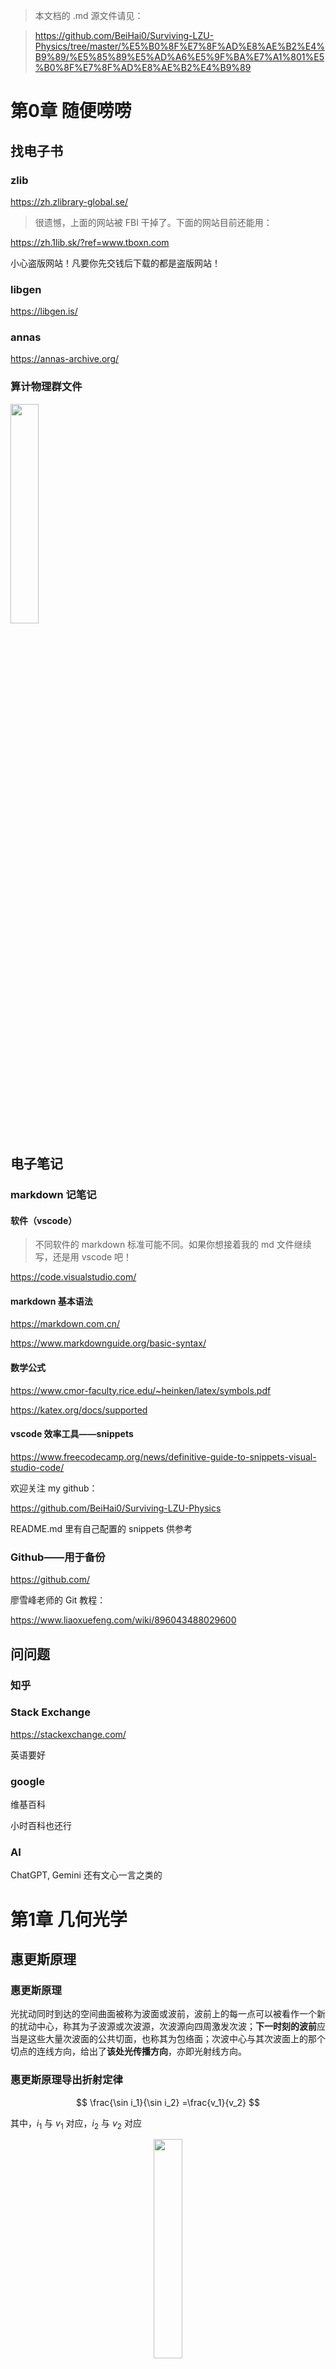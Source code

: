> 本文档的 .md 源文件请见：

>https://github.com/BeiHai0/Surviving-LZU-Physics/tree/master/%E5%B0%8F%E7%8F%AD%E8%AE%B2%E4%B9%89/%E5%85%89%E5%AD%A6%E5%9F%BA%E7%A1%801%E5%B0%8F%E7%8F%AD%E8%AE%B2%E4%B9%89

# 第0章 随便唠唠

## 找电子书

### zlib

https://zh.zlibrary-global.se/

> 很遗憾，上面的网站被 FBI 干掉了。下面的网站目前还能用：

https://zh.1lib.sk/?ref=www.tboxn.com

小心盗版网站！凡要你先交钱后下载的都是盗版网站！

### libgen

https://libgen.is/

### annas

https://annas-archive.org/

### 算计物理群文件

<img src="img/0_1.jpg" width="30%" height="30%">

## 电子笔记

### markdown 记笔记

#### 软件（vscode）

> 不同软件的 markdown 标准可能不同。如果你想接着我的 md 文件继续写，还是用 vscode 吧！

https://code.visualstudio.com/

#### markdown 基本语法

https://markdown.com.cn/

https://www.markdownguide.org/basic-syntax/

#### 数学公式

https://www.cmor-faculty.rice.edu/~heinken/latex/symbols.pdf

https://katex.org/docs/supported

#### vscode 效率工具——snippets

https://www.freecodecamp.org/news/definitive-guide-to-snippets-visual-studio-code/

欢迎关注 my github：

https://github.com/BeiHai0/Surviving-LZU-Physics

README.md 里有自己配置的 snippets 供参考

### Github——用于备份

https://github.com/

廖雪峰老师的 Git 教程：

https://www.liaoxuefeng.com/wiki/896043488029600

## 问问题

### 知乎

### Stack Exchange

https://stackexchange.com/

英语要好

### google

维基百科

小时百科也还行

### AI

ChatGPT, Gemini 还有文心一言之类的

# 第1章 几何光学

## 惠更斯原理

### 惠更斯原理

光扰动同时到达的空间曲面被称为波面或波前，波前上的每一点可以被看作一个新的扰动中心，称其为子波源或次波源，次波源向四周激发次波；**下一时刻的波前**应当是这些大量次波面的公共切面，也称其为包络面；次波中心与其次波面上的那个切点的连线方向，给出了**该处光传播方向**，亦即光射线方向。

### 惠更斯原理导出折射定律

$$
\frac{\sin i_1}{\sin i_2}
=\frac{v_1}{v_2}
$$

其中，$i_1$ 与 $v_1$ 对应，$i_2$ 与 $v_2$ 对应

<div align="center">
<img src="img/1_1.png" style="width: 30%;" />
</div>

## 折射率

### 折射率的定义

介质的折射率，记为 $n$，定义为真空中的光速与光在介质中的传播速度之比，即：

$$
n
\equiv \frac{c}{v}
$$

其中，$v$ 是光在介质中的传播速度

显然，真空的折射率为 $1$；非真空介质的折射率 $n>1$

### 折射率表述的折射定律

$$
n_1\sin i_1
=n_2\sin i_2
$$

其中，$n_1$ 与 $i_1$ 对应，$n_2$ 与 $i_2$ 对应

<div align="center">
<img src="img/1_2.png" style="width: 30%;" />
</div>

## 色散

### 色散的定义

一种介质对不同波长的光具有不同的折射率，这被称作色散。

## 介质中的波长

对于波，其波速 $v$ 时间频率 $f$ 和波长 $\lambda$ 有如下关系：

$$
v
=f\lambda
$$

在真空中：

$$
c
=f_0\lambda_0
$$

其中，$c$ 是真空中的光速，$f_0$ 是真空中的光频，$\lambda_0$ 是真空中的光波长

在介质中：

$$
v
=f\lambda
$$

其中，$v$ 是介质中的光速，$f$ 是介质中的光频，$\lambda$ 是介质中的光波长

两式相除，结合折射率的定义 $n\equiv \frac{c}{v} $ 可得：

$$
n
=\frac{f_0}{f}\cdot\frac{\lambda_0}{\lambda}
$$

特别地，在**线性介质的光场中**，光扰动的**时间频率仅由光源决定**，**与介质无关**，于是 $f_0=f$，这时得到：

$$
n
=\frac{\lambda_0}{\lambda}
$$

而之前提到，所有非真空介质的折射率 $n>1$，则上式说明**在介质中光波长变短了**（相较于真空中的光波长）。

## 光程

### 光程的定义

<img align="right" src="img/1_3.png"/>

光程定义为**光线路径的几何长度与所经过的介质折射率的乘积**

设光沿路径 $l$ 从空间中的 $P$ 点传播到 $Q$ 点，光程，记为 $L_l(PQ)$，定义为：

$$
L_l(PQ)
\equiv \underset{(l)}{\int_{P}^{Q}}n(\vec{r})|\mathrm{d}\vec{r} |
$$

光程的离散化表达式：

$$
L_l(PQ)
\equiv \sum_{i} n_i l_i
$$

其中，$n_i$ 是第 $i $ 小段的折射率，$l_i$ 是第 $i$ 小段的长度

### 光程与相位差

>注意，这里定点振动的相位按照 $\varphi=\omega t+\varphi_0$ 的方式线性增加

设光沿路径 $l$ 从空间中的 $P$ 点传播到 $Q$ 点。考虑路径 $l$ 上的一点 $\vec{r} $，设 $t$ 时刻 $\vec{r} $ 处的波动在 $\mathrm{d}t$ 时间后传播到路径上的 $\vec{r}+\mathrm{d}\vec{r} $ 处。在无穷小传播过程中，光可看作沿直线传播，且这段线元内的介质的折射率是均匀的，即：

$$
\begin{aligned}
|\mathrm{d}\vec{r}|
&=v(\vec{r})\mathrm{d}t \\
&=\frac{c}{n(\vec{r})}\mathrm{d}t \tag{0}
\end{aligned}
$$

其中，$n(\vec{r}) $ 是 $\vec{r} $ 处介质的折射率。（注意，这里 $\mathrm{d}\vec{r} $ 一定是与 $\mathrm{d}t$ 有关的，从表述可以看出，是 $\mathrm{d}t$ 决定了 $\mathrm{d}\vec{r} $ ）

$t$ 时刻 $\vec{r} $ 处扰动的相位记为 $\varphi(\vec{r},t)$；类似地，$t+\mathrm{d}t$ 时刻 $\vec{r}+\mathrm{d}\vec{r} $ 处扰动的相位记为 $\varphi(\vec{r}+\mathrm{d}\vec{r},t+\mathrm{d}t)$

光的传播可以看作定点振动的传播，自然而然地，光的传播必定意味着相位信息的传播。**由于 $t$ 时刻 $\vec{r} $ 处的振动在 $\mathrm{d}t$ 时间后传播到路径上的 $\vec{r}+\mathrm{d}\vec{r} $ 处，于是 $t$ 时刻 $\vec{r} $ 处的相位信息在 $t+\mathrm{d}t$ 时刻传播到了 $\vec{r}+\mathrm{d}\vec{r} $ 处**，于是有：

$$
\varphi(\vec{r},t)
=\varphi(\vec{r}+\mathrm{d}\vec{r},t+\mathrm{d}t) \tag{1}
$$

在 $t\sim t+\mathrm{d}t$ 时间内，$\vec{r} $ 处的相位从 $\varphi(\vec{r},t) $ 线性地增加到 $\varphi(\vec{r},t)+\omega \mathrm{d}t $，即：

$$
\varphi(\vec{r},t+\mathrm{d}t)
=\varphi(\vec{r},t)+\omega\mathrm{d}t \tag{2}
$$ 

联立 $(1)(2) $，消去 $\varphi(\vec{r},t) $ 得：

$$
\varphi(\vec{r}+\mathrm{d}\vec{r},t+\mathrm{d}t)-\varphi(\vec{r},t+\mathrm{d}t)
=-\omega \mathrm{d}t
$$

再用前面推导得到的式子消去 $\mathrm{d}t$ 得：

$$
\varphi(\vec{r}+\mathrm{d}\vec{r},t+\mathrm{d}t)-\varphi(\vec{r},t+\mathrm{d}t)
=-\omega\frac{n(\vec{r})}{c}|\mathrm{d}\vec{r} |
$$

在同一时刻 $t+\mathrm{d}t$，对 $\vec{r} $ 从 $P$ 到 $Q$ 沿路径 $l$ 积分得：

$$
\begin{aligned}
\varphi(\vec{r}_Q,t+\mathrm{d}t)-\varphi(\vec{r}_P,t+\mathrm{d}t)
&=\underset{(l)}{\int_{P}^{Q}} -\omega \frac{n(\vec{r})}{c}|\mathrm{d}\vec{r} | \\
&=\underset{(l)}{\int_{P}^{Q}} -\frac{2\pi }{T} \frac{n(\vec{r})}{c}|\mathrm{d}\vec{r} | \\
&=\underset{(l)}{\int_{P}^{Q}} -\frac{2\pi }{T_0} \frac{n(\vec{r})}{c}|\mathrm{d}\vec{r} | \\
&=-\frac{2\pi }{T_0 c}\underset{(l)}{\int_{P}^{Q}}  n(\vec{r})|\mathrm{d}\vec{r} | \\
&\equiv -\frac{2\pi }{\lambda_0} L_l(PQ)
\end{aligned}
$$

可以看到，同一时刻 $P,Q$ 两点间的相位差与时间无关，所有上式可以简写为：

$$
\varphi(\vec{r}_Q,t)-\varphi(\vec{r}_P,t)
=-\frac{2\pi}{\lambda_0}L_l(PQ)
$$

这就是说，同一时刻空间中同一光线上两点 $P,Q$ 处光振动的相位差由光从 $P$ 出发沿光线 $l$ 到 $Q$ 的光程差决定

### 光程与时差

设某一振动在 $t_P$ 时刻传播到 $P$ 点，在 $t_Q$ 时刻传播到 $Q$ 点，则：

$$
\begin{aligned}
t_{Q}-t_{P}
&=\sum_{i} \frac{l_i}{v_i} \\
&=\sum_{i} n_il_i/c \\
&=\frac{1}{c}\sum_{i} n_i l_i \\
&=\frac{L_l(PQ)}{c}
\end{aligned}
$$

### 反射光束、折射光束的等光程性
                     
反射定律、折射定律给出的反射光束或折射光束的方向，与等光程性的要求一致。人们可以从等光程要求出发，导出反射定律和折射定律。

## 费马原理

### 费马原理的表述

光线/沿/光程为平稳值的路径/传播

光程为平稳值有四种情况：极小值、极大值和常数

<div align="center">
<img src=img/1_4.png />
</div>

在 $P,Q$ 确定的情况下，光程 $L$ 仅由路径 $l$ 这一**函数**决定。 光程 $L$ 是泛函，而**泛函为平稳值要求其变分为**零，于是根据费马原理，光线的真实传播路径应该满足：

$$
\delta L[l]
=0
$$

其中，$\delta $ 是变分算符

### 费马原理与成像

#### 物像等光程性

由物点 $P$ 发出一列球面波（或称之为同心光束），经系统变换为另一列球面波或另一个同心光束，则出射同心光束的中心称为**像点**。

成像过程是一个对同心光束实现共轭变换的过程。

从费马原理出发可以推得：从物点到像点的各光线的光程是彼此相等的。

<div align="center">
<img src=img/1_5.png style="width: 40%;" />
</div>

#### 球面折射傍轴成像公式

$$
L(QOQ')
=ns+n'x
$$

> $h^2\approx 2r\Delta$ 是这么来的：
>
> 考虑三角形 由 $h,r-\Delta,r $ 构成的直角三角形，勾股定理给出：
>
>$$
h^2+(r-\Delta)^2
=r^2
\Longrightarrow
h^2-2r\Delta +\Delta^2
=0
>$$
>
>$\Delta$ 是小量，$\Delta^2$ 是二阶小量，约去二阶小量得：
>
>$$
h^2
\approx 2r\Delta
>$$

<img align="right" src="img/1_6.png" width="40%" height="40%">

$$
\begin{aligned}
L(QMQ')
&=n\sqrt{(s+\varDelta )^2+h^2 }+n'\sqrt{(x-\varDelta)^2+h^2} \\
&=n\sqrt{s^2+h^2+2s\varDelta +\varDelta^2 }+n'\sqrt{x^2+h^2-2x\varDelta +\varDelta^2} \\
&\approx n\sqrt{s^2+h^2+2s\varDelta }+n'\sqrt{x^2+h^2-2x\varDelta } \\
(\mathrm{ps}:h^2\approx2r\Delta )&=n\sqrt{s^2+(2r+2s)\varDelta }+n'\sqrt{x^2+(2r-2x)\varDelta } \\
&=ns\sqrt{1+\frac{(2r+2s)\varDelta}{s^2} }+n'x\sqrt{1+\frac{(2r-2x)\varDelta}{x^2} } \\
&\approx ns\left(1+\frac{(r+s)\varDelta}{s^2}\right)+n'x\left(1+\frac{(r-x)\varDelta}{x^2}\right) \\
&=ns+n'x+\bigg[ \frac{(r+s)}{s}n+\frac{r-x}{x}n' \bigg]\varDelta 
\end{aligned}
$$

光程差：

$$
\begin{aligned}
\Delta L
&\equiv L(QMQ')-L(QOQ') \\
&\approx \bigg[ \frac{(r+s)}{s}n+\frac{r-x}{x}n' \bigg]\varDelta 
\end{aligned}
$$

当 $\varDelta$ 前的系数为零，可近似认为满足物像等光程，此时可近似成像，并且得到球面折射傍轴成像公式：

$$
\frac{(r+s)}{s}n+\frac{r-x}{x}n'
=0
$$

或者改写为：

$$
\frac{n}{s}+\frac{n'}{x}
=\frac{n'-n}{r}
$$

这里，$s$ 是物距，$x$ 是像距，$r$ 是球面半径

若把像距记为 $s'$，则球面折射傍轴成像公式为：

$$
\frac{n}{s}+\frac{n'}{s'}
=\frac{n'-n}{r}
$$

## 光线方程

### 折射率分层均匀的情形

<img align="right" src="img/1_7.png" width="40%" height="40%">

考虑折射率只与 $y$ 有关，而与 $x$ 无关的情况，$n=n(y)$

由折射定律，得：

$$
n_0\sin\theta_0
=n_1\sin\theta_1
=\cdots n\sin\theta
=\cdots
$$

几何关系：

$$
(\mathrm{d}s)^2
=(\mathrm{d}x)^2+(\mathrm{d}y)^2
\Longrightarrow (\frac{\mathrm{d}s}{\mathrm{d}x})^2
=1+(\frac{\mathrm{d}y}{\mathrm{d}x})^2
$$

$$
\frac{\mathrm{d}s}{\mathrm{d}x}
=\frac{1}{\sin\theta}
$$

$$
\left\{
\begin{aligned}
&n_0\sin\theta_0
=n\sin\theta \\
&(\frac{\mathrm{d}s}{\mathrm{d}x})^2
=1+(\frac{\mathrm{d}y}{\mathrm{d}x})^2 \\
&\frac{\mathrm{d}s}{\mathrm{d}x}
=\frac{1}{\sin\theta}
\end{aligned}
\right.
\Longrightarrow
\frac{\mathrm{d}y}{\mathrm{d}x}
=\sqrt{\frac{n^2(y)}{n_0^2\sin^2\theta_0}-1}
$$

# 光在各向同性介质中的传播规律

## 麦克斯韦方程组

### 微分形式

$$
\left\{
\begin{aligned}
&\nabla\cdot\vec{B}
=0 \\
&\nabla\cdot\vec{D}
=\rho \\
&\nabla\times\vec{E}
=-\frac{\partial \vec{B}}{\partial t} \\
&\nabla\times\vec{H}
=\vec{j}+\frac{\partial \vec{D}}{\partial t}
\end{aligned}
\right.
$$

### 积分形式

$$
\left\{
\begin{aligned}
&\oiint\limits_{\partial V} \vec{B}\cdot\mathrm{d}\vec{S}
=0 \\
&\oiint\limits_{\partial V}\vec{D}\cdot\mathrm{d}\vec{S}
=Q \\
&\oint\limits_{\partial S} \vec{E}\cdot\mathrm{d}\vec{l}
=-\iint\limits_{S}\frac{\partial \vec{B}}{\partial t}\cdot\mathrm{d}\vec{S} \\
&\oint\limits_{\partial S} \vec{H}\cdot\mathrm{d}\vec{l}
=I+\oiint\limits_{S} \frac{\partial \vec{D}}{\partial t}\cdot\mathrm{d}\vec{S}
\end{aligned}
\right.
$$

## 光的电磁性质

（1）光扰动是一种电磁扰动。光扰动随时间变化和在空间的分布遵从麦克斯韦方程组：

$$
\left\{
\begin{aligned}
&\nabla\cdot\vec{B}
=0 \\
&\nabla\cdot\vec{D}
=\rho \\
&\nabla\times\vec{E}
=-\frac{\partial \vec{B}}{\partial t} \\
&\nabla\times\vec{H}
=\vec{j}+\frac{\partial \vec{D}}{\partial t}
\end{aligned}
\right.
$$

其中，$\vec{D}\equiv \varepsilon_0\vec{E}+\vec{P},\vec{H}\equiv \frac{\vec{B}}{\mu_0}-\vec{M} $；$\vec{P} $ 是电位移矢量，$\vec{M} $ 是磁化强度，$\rho$ 是自由电荷体密度，$\vec{j} $ 是传导电流

若光在各向同性线性非铁磁介质中传播，则有：

$$
\vec{P}
=\chi_{e}\varepsilon_0 \vec{E}，~~
\vec{M}
=\chi_{\mathrm{M}}\vec{H}
$$

（2）光波是一种电磁波

由矢量分析可得，光在各向同性线性非铁磁介质中传播时，$\vec{E},\vec{H} $ 满足波动方程：

$$
\nabla^2\vec{E}-\varepsilon\mu\frac{\partial^2\vec{E}}{\partial t^2}
=0
$$

$$
\nabla^2\vec{H}-\varepsilon\mu\frac{\partial^2\vec{H}}{\partial t^2}
=0
$$

其中，$\varepsilon$ 是介质的电容率（或介电常数），$\mu$ 是介质的磁导率

从中可知，光在介质中的传播速度 $v$ 为：

$$
v
=\frac{1}{\sqrt{\varepsilon\mu}}
=\frac{1}{\sqrt{\varepsilon_r\varepsilon_0\mu\mu_0}}
$$

其中，$\varepsilon=\varepsilon_r\varepsilon_0,\mu=\mu_r\mu_0$，$\varepsilon_r$ 是相对电容率（或相对介电常数），$\mu_r$ 是相对磁导率。

特别地，在真空中，$\varepsilon_r=1,\mu_r=1$，于是得到真空中的光速 $c$：

$$
c
=\frac{1}{\sqrt{\varepsilon_0\mu_0}}
$$

在后面我们会定义某种介质的折射率 $n$：

$$
n
\equiv \frac{c}{v}
$$

可得：

$$
n
\equiv \frac{c}{v}
=\sqrt{\varepsilon_r\mu_r}
$$

（3）平面电磁波是自由空间电磁波的一基元成分

可以验证，平面电磁波函数：

$$
\vec{E}(\vec{r},t)
=\vec{E}_0\cos(\omega t-\vec{k}\cdot\vec{r}+\varphi_E)
$$

$$
\vec{H}(\vec{r},t)
=\vec{H}_0\cos(\omega t-\vec{k}\cdot\vec{r}+\varphi_H)
$$

满足波动方程。其中，$\vec{k} $ 称为波矢，其方向与波的传播方向一致，也与平面等相面正交，其大小 $k$ 与波长（或称为空间周期）的关系为：

$$
k
=\frac{2\pi}{\lambda}
$$

（4）光是横波

$$
\vec{E}
\perp \vec{k},~~
\vec{H}
\perp \vec{k}
$$

（5）电场与磁场之间具有正交性和同步性

振荡着的电场与磁场，彼此在方向上是时时正交的，$\vec{E},\vec{H},\vec{k} $ 三者方向构成一个右手螺旋，即：

$$
(\vec{E}\times\vec{H})
\parallel \vec{k}
$$

（6）电磁波能流密度——坡印廷矢量

电磁波能流密度矢量：

$$
\vec{S}(\vec{r},t)
=\vec{E}(\vec{r},t)\times\vec{H}(\vec{r},t)
$$

称为坡印廷矢量

### 光强

对于光波，平均能流密度为：

$$
\begin{aligned}
\bar{S}
&=\frac{1}{T}\int_{0}^{T}|\vec{E}\times\vec{H} |\mathrm{d}t \\
&=\frac{1}{2}\sqrt{\frac{\varepsilon_r\varepsilon_0}{\mu_r\mu_0}}E_0^2 
\end{aligned}
$$

在光频段，$\mu_r\approx 1$，于是 $n\equiv \sqrt{\varepsilon_r\mu_r}\approx\sqrt{\varepsilon_r}$，于是：

$$
\begin{aligned}
\bar{S}
&=\frac{1}{2}\sqrt{\frac{\varepsilon_r\varepsilon_0}{\mu_r\mu_0}}E_0^2 \\
&\approx \frac{1}{2}\sqrt{\frac{\varepsilon_0}{\mu_0}}nE_0^2 \\
&\propto nE_0^2
\end{aligned}
$$

光强，记为 $I$，定义为：

$$
I
\equiv nE_0^2
$$

可见，光强度量的是平均电磁能流密度，但和平均电磁能流密度差一个系数。

#### 定态波场

（1）空间各点的扰动是同频率的振动

（2）波场中各点扰动的振幅不随时间变化

#### 定态光波的标量表示

$\vec{E} $ 在直角坐标系下的三个分量遵从同一形式的波动方程，这就允许我们用标量 $U$ 来代表 $E_x,E_y,E_z$ 中的任意一个量，它们都遵从如下的波动方程：

$$
\nabla^2U-\frac{1}{v^2}\frac{\partial^2 U}{\partial t^2}
=0
$$

$U$ 可以理解为 $E_x,E_y,E_z$ 中的任意一个

对于某一确定场点 $\vec{r} $ 上的定态光扰动 $E_i(\vec{r},t),(i=x,y,z)$ ，其是关于时间的周期函数，在满足狄利克雷条件的情况下，此光扰动可以展开为余弦傅里叶级数，于是我们可以选取余弦函数作为定态光波的基元，定态光波可由无数不同频率的余弦波线性组合而成。这种选定的基元成分的一般形式为：

$$
U(P,t)
=A(P)\cos(\omega t+\varphi(P))
$$

其中，$A(P) $ 是振幅，$\varphi(P) $ 是初相位

### 波函数的复数表示

简谐波函数的实数形式：

$$
U(P,t)
=A(P)\cos(\omega t+\varphi(P))
$$

其中，$\varphi(P) $ 是场点 $P$ 处光扰动的初相位

复数形式：

$$
\tilde{U}(P,t)
=A(P)e^{-\mathrm{i}(\omega t+\varphi(P))}
$$

由欧拉公式 $e^{\mathrm{i}\theta}=\cos\theta+\mathrm{i}\sin\theta $，可得二者的关系为：

$$
\Re\{\tilde{U}(P,t) \}
=U(P,t)
$$

其中，$\Re\{\cdot \}$ 表示“取实部”操作

>比如：
>
>$$
\Re\{1+2\mathrm{i} \}
=1
>$$

#### 平面简谐波

$$
U(\vec{r},t)
=A\cos\left(\omega t-\vec{k}\cdot \vec{r} +\varphi_0\right)
$$

其中，$A $ 是平面波的振幅；$\vec{r} $ 是坐标原点指向场点的位矢；$\vec{k} $ 是平面波的波矢，其方向与平面波的传播方向同向平行，大小为 $k=\frac{2\pi}{\lambda} $；$\varphi_0 $ 是坐标原点的初相位，也就是坐标原点在 $t=0$ 时刻的相位；

$$
\tilde{U}(\vec{r},t)
=Ae^{\mathrm{i}(\vec{k}\cdot\vec{r}-\omega t-\varphi_0)}
$$

#### 发散球面简谐波

$$
U(\vec{r},t)
=\frac{a_1}{r}\cos(\omega t-kr+\varphi_0)
$$

其中，$r$ 是点源到场点 $\vec{r} $ 的距离；$\varphi_0 $ 是点源的初相位

$$
\tilde{U}(\vec{r},t)
=\frac{a_1}{r}e^{\mathrm{i}(kr-\omega t-\varphi_0)}
$$

#### 柱面简谐波

$$
U(r,t)
=\frac{b_1}{\sqrt{r}}\cos(\omega t-kr+\varphi_0)
$$

$$
\tilde{U}(r,t)
=\frac{b_1}{\sqrt{r}}e^{\mathrm{i}(kr-\omega t-\varphi_0)}
$$

### 复振幅

设 $U(P,t)=A(P)\cos(\omega t+\varphi(P)) $，其中，$\varphi(P) $ 是 $P$ 点的初相位，则 $P$ 点的复振幅，记为 $\tilde{U}(P) $，定义为：

$$
\tilde{U}(P)
\equiv A(P)e^{-\mathrm{i}\varphi(P)}
$$

复振幅与时间无关，其关注的是光扰动在空间中的分布规律。

#### 平面简谐波复振幅

$$
U(\vec{r},t)
=A\cos(\omega t-\vec{k}\cdot \vec{r} +\varphi_0)
$$

$$
\varphi(\vec{r})
=-\vec{k}\cdot\vec{r}+\varphi_0
$$

$$
\begin{aligned}
\tilde{U}(\vec{r})
&\equiv A(\vec{r})e^{-\mathrm{i}\varphi(\vec{r})} \\
&=A e^{-\mathrm{i}(-\vec{k}\cdot\vec{r}+\varphi_0)} \\
&=Ae^{\mathrm{i}(\vec{k}\cdot\vec{r}-\varphi_0)}
\end{aligned}
$$

#### 球面发散简谐波复振幅

$$
U(\vec{r},t)
=\frac{a_1}{r}\cos(\omega t-kr+\varphi_0)
$$

$$
\varphi(\vec{r})
=-kr+\varphi_0
$$

$$
\begin{aligned}
\tilde{U}(\vec{r})
&\equiv A(\vec{r})e^{-\mathrm{i}\varphi(\vec{r})} \\
&=\frac{a_1}{r}e^{-\mathrm{i}(-kr+\varphi_0)} \\
&=\frac{a_1}{r}e^{\mathrm{i}(kr-\varphi_0)}
\end{aligned}
$$

#### 柱面简谐波复振幅

$$
U(r,t)
=\frac{b_1}{\sqrt{r}}\cos(\omega t-kr+\varphi_0)
$$

$$
\varphi(\vec{r})
=-kr+\varphi_0
$$

$$
\begin{aligned}
\tilde{U}(\vec{r})
&\equiv A(\vec{r}) e^{-\mathrm{i}\varphi(\vec{r})} \\
&=\frac{b_1}{\sqrt{r}}e^{-\mathrm{i}(-kr+\varphi_0)} \\
&=\frac{b_1}{\sqrt{r}}e^{\mathrm{i}(kr-\varphi_0)}
\end{aligned}
$$

### 波前函数

观察平面上某点的复振幅称为波前函数。

一般用 $z=\mathrm{const}$ 来表示这个观察平面。由于 $z$ 坐标是个常数，于是波前函数只是观察平面上的两个直角坐标分量 $x,y$ 的函数，用 $\tilde{U}(x,y) $ 来表示（波前函数）。

### 球面波向平面波的转化

#### 傍轴条件（振幅条件）—— $z^2\gg \rho^2 $

源面 $x_0-y_0$ 平面上有一点源 $(x_0, y_0)$ 发射球面波，场面 $x-y$ 平面距源面的距离为 $z$，则场面上 $(x,y)$ 场点的波前函数精确表达是：

$$
\begin{aligned}
\tilde{U}(x,y)
&\equiv \frac{a_1}{r}e^{\mathrm{i}(kr-\varphi_0)} \\
&=\frac{a_1}{\sqrt{(x-x_0)^2+(y-y_0)^2+z^2}}e^{\mathrm{i}(k\sqrt{(x-x_0)^2+(y-y_0)^2+z^2}-\varphi_0)}
\end{aligned}
$$

傍轴条件下，波前函数的近似表达是：

$$
\begin{aligned}
\tilde{U}(x,y)
&\approx \frac{a_1}{z}e^{\mathrm{i}(kz+k\frac{(x-x_0)^2+(y-y_0)^2}{2z}-\varphi_0)} \\
&=\frac{a_1}{z}e^{\mathrm{i}kz}\cdot e^{\mathrm{i}k\frac{(x-x_0)^2+(y-y_0)^2}{2z}}\cdot e^{-\mathrm{i}\varphi_0}
\end{aligned}
$$

#### 远场条件（相位条件）—— $z\lambda\gg \rho^2 $

> 做题的话，远场条件可认为是 $z\lambda\approx 50\rho^2 $

源面 $x_0-y_0$ 平面上有一点源 $(x_0, y_0)$ 发射球面波，场面 $x-y$ 平面距源面的距离为 $z$，则场面上 $(x,y)$ 场点的波前函数精确表达是：

$$
\begin{aligned}
\tilde{U}(x,y)
&\equiv \frac{a_1}{r}e^{\mathrm{i}(kr-\varphi_0)} \\
&=\frac{a_1}{\sqrt{(x-x_0)^2+(y-y_0)^2+z^2}}e^{\mathrm{i}(k\sqrt{(x-x_0)^2+(y-y_0)^2+z^2}-\varphi_0)}
\end{aligned}
$$

仅远场条件下，波前函数的近似表达是：

$$
\begin{aligned}
\tilde{U}(x,y)
\approx \frac{a_1}{z+\frac{x^2+y^2}{2z}}e^{\mathrm{i}kz}\cdot e^{-\mathrm{i}\varphi_0}
\end{aligned}
$$

对于光波，远场条件更加苛刻。若满足了远场条件，则傍轴条件也必定满足。

于是对于光波，波前函数可进一步近似为：

$$
\tilde{U}(x,y)
\approx \frac{a_1}{z}e^{\mathrm{i}kz}\cdot e^{-\mathrm{i}\varphi_0}
$$

由此可见，对于光波，在远场条件下，球面波可近似为平面波。

### 波叠加原理

在通常介质与通常光强条件下，波叠加原理成立，即总扰动等于各分扰动的叠加。

### 波叠加的两种情况

在波叠加原理成立的情况下，考察交叠区中的光强分布，存在两种情况：

#### 非相干叠加

在观测时间中，总光强是各分光强的直接相加：

$$
I(P)
=I_1(P)+I_2(P)
$$

#### 相干叠加

在观测时间中，总光强**不等于**各分光强的直接相加：

$$
I(P)
=I_1(P)+I_2(P)+\Delta I(P)
$$

### 光波叠加的相干条件

（1）光振动方向一致或有方向一致的平行振动分量。

（2）两列波的频率相同。

**证明**：

设交叠区中场点 $P$ 处的两个扰动的实值表示分别为：

$$
U_1(P,t)
=A_1\cos(\omega_1 t+\varphi_1(P))
$$

$$
U_2(P,t)
=A_2\cos(\omega_2 t+\varphi_1(P))
$$

总扰动 $U(P,t)$ 遵从波叠加原理：

$$
U(P,t)
=U_1(P,t)+U_2(P,t)
$$

在光的矢量理论中，光强正比于平均电磁能流密度。这里我们讨论的是光的标量理论，用标量 $U$ 代表电场 $\vec{E} $ 在直角坐标系下的任一分量。

类比矢量理论，可定义标量理论中的“光强” ：

$$
I(P)
\equiv \braket{U^2(P,t)}
\equiv \frac{1}{T} \int_{0}^{T} U^2(P,t)\mathrm{d}t
$$

其中，$T$ 是观察时间，$\braket{\cdot} $ 表示对尖括号内的物理量取观察时间的平均值。

基于此，总扰动的“光强”为：

$$
\begin{aligned}
I(P)
&\equiv \braket{U^2(P,t)} \\
&=\bigg\langle \bigg( U_1(P,t)+U_2(P,t) \bigg)^2\bigg\rangle \\
&=\braket{U_1^2(P,t)+U_2^2(P,t)+2U_1(P,t)U_2(P,t)} \\
&=\braket{U_1^2(P)}+\braket{U_2^2(P,t)}+2\braket{U_1(P,t)U_2(P,t)} \\
&=I_1(P)+I_2(P)+2\braket{U_1(P,t)U_2(P,t)} \\
\end{aligned}
$$

观察交叉项：

$$
\begin{aligned}
\Delta I(P)
&\equiv 2\braket{U_1(P,t)U_2(P,t)} \\
&=2\braket{A_1A_2\cos(\omega_1 t+\varphi_1)\cos(\omega_2 t+\varphi_2)} \\
&=A_1A_2\braket{\cos[(\omega_1+\omega_2)t+\varphi_1+\varphi_2]}+A_1A_2\braket{\cos[(\omega_1-\omega_2)t+(\varphi_1-\varphi_2)]}
\end{aligned}
$$

注意到，光的频率很大，时间周期很短，因此在相对很长的观察时间 $T$ 内，有：

$$
\braket{\cos[(\omega_1+\omega_2)t+\varphi_1+\varphi_2]}
\approx 0
$$

于是进一步有：

$$
\begin{aligned}
\Delta I(P)
&=A_1A_2\braket{\cos[(\omega_1+\omega_2)t+\varphi_1+\varphi_2]}+A_1A_2\braket{\cos[(\omega_1-\omega_2)t+(\varphi_1-\varphi_2)]} \\
&\approx A_1A_2\braket{\cos[(\omega_1-\omega_2)t+(\varphi_1-\varphi_2)]}
\end{aligned}
$$

当 $\omega_1\ne \omega_2$，且 $\omega_1$ 和 $\omega_2$ 相差不太小时，同样有：

$$
\braket{\cos[(\omega_1-\omega_2)t+(\varphi_1-\varphi_2)]}
\approx 0
$$

此时，

$$
\Delta I(P)
\approx 0
$$

也就是说，当 $\omega_1\ne \omega_2$，且 $\omega_1$ 和 $\omega_2$ 相差不太小时， 交叉项为零，不发生干涉。

当 $\omega_1=\omega_2$ 时，

$$
\begin{aligned}
\Delta I(P)
&\approx A_1A_2\braket{\cos[(\omega_1-\omega_2)t+(\varphi_1-\varphi_2)]} \\
&\ne 0,~~(\mathrm{ps}:\varphi_1-\varphi_2~的值合适的情况下)
\end{aligned}
$$

此时，干涉项不为零。也就是说，当满足同频条件 $\omega_1=\omega_2$ 时，才能发生干涉。

（3）场点有稳定的相位差。

#### 双光束干涉强度公式

注意到：

$$
\begin{aligned}
I_1(P)
&\equiv \braket{U_1(P,t)} \\
&\approx \frac{1}{2}A_1^2
\end{aligned}
$$

$$
I_2(P)
\approx \frac{1}{2}A_2^2
$$

上面推导给出，当 $\omega_1=\omega_2$ 时，有：

$$
\begin{aligned}
\Delta I(P)
&\approx A_1A_2\braket{\cos[(\omega_1-\omega_2)t+(\varphi_1-\varphi_2)]} \\
&=A_1A_2\braket{\cos(\varphi_1-\varphi_2)} \\
&=A_1A_2\cos(\varphi_1-\varphi_2)
\end{aligned}
$$

令：

$$
\delta(P)
=\varphi_1-\varphi_2
$$

则得到双光束干涉强度公式：

$$
\begin{aligned}
I(P)
&=I_1+I_2+A_1A_2\cos\delta(P) \\
&=I_1+I_2+ 2\sqrt{I_1I_2}\cos\delta(P)
\end{aligned}
$$

或者：

$$
I(P)
=\frac{1}{2}A_1^2+\frac{1}{2}A_2^2+\sqrt{A_1A_2}\cos\delta(P)
$$

由于上式中很多 $\frac{1}{2} $，不好看，而光强又只是一“相对度量手段”，不妨将光强写为：

$$
I(P)
=A_1^2+A_2^2+2A_1A_2\cos\delta(P)
$$

再注意到复振幅：

$$
\tilde{U}_1(P)
=A_1e^{-\mathrm{i}\varphi_1(P)}
$$

$$
\tilde{U}_2(P)
=A_2e^{-\mathrm{i}\varphi_2(P)}
$$

注意到：

$$
\begin{aligned}
[\tilde{U}_1(P)+\tilde{U}_2(P)][\tilde{U}_1(P)+\tilde{U}_2(P)]^*
&=[A_1e^{-\mathrm{i}\varphi_1(P)}+A_2e^{-\mathrm{i}\varphi_2(P)}][A_1e^{\mathrm{i}\varphi_1(P)}+A_2e^{\mathrm{i}\varphi_2(P)}] \\
&=A_1^2+A_2^2+A_1A_2e^{\mathrm{i}(\varphi_2(P)-\varphi_1(P))}+A_1A_2e^{\mathrm{i}(\varphi_1(P)-\varphi_2(P))} \\
&=A_1^2+A_2^2+A_1A_2\cos\bigg[ \varphi_2(P)-\varphi_1(P) \bigg]+\mathrm{i}\sin\bigg[ \varphi_2(P)-\varphi_1(P) \bigg] +A_1A_2\cos\bigg[ \varphi_1(P)-\varphi_2(P) \bigg]+\mathrm{i}\sin\bigg[ \varphi_1(P)-\varphi_2(P) \bigg] \\
&=A_1^2+A_2^2+2A_1A_2\cos\delta(P)
\end{aligned}
$$

#### 干涉场的衬比度

$$
\gamma
\equiv \frac{I_{\max}-I_{\min}}{I_{\max}+I_{\min}}
$$

$$
0
\leqslant \gamma
\leqslant 1
$$

衬比度越大，干涉条纹清晰度越好。

当衬比度 $\gamma=0$ ，即 $I_{\max}=I_{\min}$，此时干涉场中光强处处相等，不出现干涉条纹。

对于双光束干涉，

$$
I
=I_1+I_2+2\sqrt{I_1I_2}\cos\delta(P)
$$

得到：

$$
I_{\max}
=I_1+I_2+2\sqrt{I_1I_2}
$$

$$
I_{\min}
=I_1+I_2-2\sqrt{I_1I_2}
$$

于是：

$$
\begin{aligned}
\gamma
&\equiv \frac{I_{\max}-I_{\min}}{I_{\max}+I_{\min}} \\
&=\frac{4\sqrt{I_1I_2}}{2(I_1+I_2)} \\
&=\frac{2\sqrt{I_1I_2}}{I_1+I_2}
\end{aligned}
$$

考虑到 $I_1/I_2 =(A_1/A_2)^2$

于是双光束干涉的衬比度也可以用振幅比表达：

$$
\gamma
=\frac{2\frac{A_1}{A_2}}{1+(\frac{A_1}{A_2})^2}
$$

#### 利用衬比度表达双光束干涉强度公式

$$
\begin{aligned}
I
&=I_1+I_2+2\sqrt{I_1I_2}\cos\delta(P) \\
&=(I_1+I_2)(1+\frac{2\sqrt{I_1I_2}}{I_1+I_2}\cos\delta(P)) \\
&=(I_1+I_2)(1+\gamma\cos\delta(P)) \\
&=I_0(1+\gamma\cos\delta(P)),~~I_0=I_1+I_2
\end{aligned}
$$

#### 两束自然光交叠场中衬比度 $\gamma$ 与光束夹角 $\alpha$ 的关系

$$
\gamma
=\frac{1}{2}(1+\cos\alpha)
$$

#### 相干叠加的五个条件

（1）光振动方向一致或有方向一致的平行振动分量。

（2）两列波的频率相同。

（3）场点有稳定的相位差。

（4）参与相干叠加的两束光的振幅尽可能接近。

（5）参与相干叠加的两束光的传播方向的夹角不要太大。

#### 双光束干涉强度公式汇总

$$
\boxed{
I(P)
=I_1+I_2+2\sqrt{I_1I_2}\cos\delta(P)
}
$$

$$
\boxed{
I(P)
=A_1^2+A_2^2+2A_1A_2\cos\delta(P)
}
$$

$$
\boxed{
I(P)
=(\tilde{U}_1+\tilde{U}_2)(\tilde{U}_1+\tilde{U}_2)^*
}
$$

$$
\boxed{
I(P)
=I_0(1+\gamma\cos\delta(P))
},~~I_0=I_1+I_2
$$

# 光的干涉

### 杨氏双孔干涉

#### 杨氏双孔干涉强度分布公式

$$
I(x,y)
=I_0\left[1+\cos \left(k\frac{d}{D}x\right)\right]
$$

其中，$k$ 是波矢大小，$d$ 是双孔间距，$D$ 是双孔到屏幕的距离

#### 杨氏双孔干涉干涉条纹间距公式

$$
\Delta x
=\frac{\lambda D}{d}
$$

其中，$\Delta x $ 是条纹间距，$\lambda $ 是光波长，$D$ 是双孔到接收屏距离，$d$ 是双孔间距

#### 杨氏双孔干涉点源位移导致条纹移动

$$
\delta x
=\frac{D}{R}x_0
$$

其中，$\delta x$ 是零级条纹的位移，$D$ 是双孔到接收面的距离，$R$ 是源面到双孔的距离，$x_0$ 是点源相对中心轴的位移

#### 两个分离点源照明时的部分相干场

$$
I(x,y)
=2I_0[1+\cos\frac{\varphi_0}{2}\cdot \cos(2\pi fx+\frac{\varphi_0}{2})]
$$

$$
\varphi_0
=2\pi f_0 x_0,~~f_0=\frac{d}{R\lambda}
$$

衬比度：

$$
\gamma
=|\cos\frac{\varphi_0}{2} |,~~\varphi_0=2\pi f_0x_0
$$

#### 线光源照明时的部分相干场

$$
I(x,y)
=I_0\bigg( 1+\frac{\sin\pi f_0 b}{\pi f_0 b}\cdot\cos (2\pi fx) \bigg) 
$$

衬比度：

$$
\gamma
=\bigg|\frac{\sin \pi f_0 b}{\pi f_0 b} \bigg|,~~f_0=\frac{d}{R\lambda }
$$

其中，$b$ 是线光源的宽度，$R $ 是源面到双孔的距离，$d $ 是双孔间距，$\lambda $ 是单色线光源的波长。

注意，接收屏上各场点处的衬比度都相等。

整套干涉条纹的衬比度由实验装置的参数决定，具体来说，$\gamma$ 由双孔间距 $d $，源面到双孔的距离 $R $，线光源的宽度 $b $，单色线光源的波长 $\lambda $ 决定。

衬比度 $\gamma$ 与双孔到接收屏的距离无关。

#### 光源极限宽度或双孔极限间隔

**光源极限宽度**，记为 $b_0$，定义为使得衬比度 $\gamma$ 第一次降为 $0 $ 时 $b$ 的取值。

注意到，杨氏双孔模型中，若采用线光源照明，有：

$$
\begin{aligned}
\gamma
&=\bigg|\frac{\sin \pi f_0 b}{\pi f_0 b} \bigg|,~~f_0=\frac{d}{R\lambda } \\
&=\bigg|\frac{\sin (\frac{\pi}{R\lambda} \cdot bd) }{\frac{\pi}{R\lambda}\cdot bd} \bigg|
\end{aligned}
$$

让线光源宽度 $b$ 改变，而保持其他量不变，则由光源极限宽度的定义，有：

$$
\frac{\pi}{R\lambda} \cdot b_0 d
=\pi
\Longrightarrow
b_0
=\frac{R\lambda}{d}
$$

$$
\boxed{
b_0
=\frac{R\lambda}{d}
}
$$

若线光源的宽度大于光源极限宽度 $b_0 $，则认为接收屏上的干涉条纹的衬比度为零。

**双孔极限间隔**，记为 $d_0$，定义为使得衬比度 $\gamma$ 第一次降为 $0 $ 时 $d$ 的取值。

让双孔间隔 $d$ 改变，而保持其他量不变，则由双孔极限间隔的定义，有：

$$
\frac{\pi}{R\lambda} \cdot bd_0
=\pi
\Longrightarrow
d_0
=\frac{R\lambda}{b}
$$

$$
\boxed{
d_0
=\frac{R\lambda}{b}
}
$$

若双孔的间隔 $d $ 大于双孔极限间隔 $d_0 $，则认为接收屏上的干涉条纹的衬比度为零。

#### 三种光源的光源极限宽度

$$
b_0
=K\frac{R\lambda}{d}
$$

线光源，$K=1.0$

环状光源，$K=0.78$

圆盘光源，$K=1.2$

任何形状的面光源均可被压缩为沿 $x $ 轴的一个等效线光源。相应地，等效线光源有一个非均匀的亮度分布 $B(x_0)$

### 光场的空间相干性

光场的空间相干性是指，在非相干扩展光源照明空间中，横向两点光扰动之间一般是部分相干的，或者说，这两个光扰动相位随机量之间是部分相关的，部分相干程度由观测平面上干涉场的衬比度 $\gamma $ 来反映。

#### 空间相干性反比公式——相干孔径角和相干面积

上面给出了当光源宽度 $b $ 给定时，双孔的极限间隔：

$$
d_0
=\frac{R\lambda}{b}
$$

其中，$R$ 是源面到双孔面的间距，$\lambda$ 是光波长

上式可改写为：

$$
b\cdot\frac{d_0}{R}
=\lambda
$$

注意到，当 $R\gg d_0$ 时，有：

$$
\frac{d_0}{R}
\approx \Delta \theta_0
$$

其中，$\Delta \theta_0$ 是双孔间隔等于双孔极限间隔 $d_0 $ 时双孔对**线光源**中心张开的孔径角，称为**相干孔径角**，于是进一步有：

$$
b\cdot\Delta \theta_0
\approx \lambda
$$

上式就是**空间相干性反比公式**。

若双孔对线光源中心所张开的孔径角 $\Delta \theta$ 大于相干孔径角 $\Delta \theta_0 $，则认为接收屏上干涉条纹的衬比度为零。

$\Delta \theta_0 $ 的物理意义是，若两点源 $S_1,S_2$ 对线光源中心的实际张角 $\Delta\theta\approx \Delta\theta_0$，则这两个点源几乎非相干；若 $\Delta\theta<\Delta\theta_0$，则 $\gamma>0$，两点源部分相干；比值 $\Delta\theta/\Delta\theta_0$ 越小，两点源的相干程度越高。

前面给出了杨氏双孔干涉在线光源照明时的衬比度公式：

$$
\gamma
=\bigg|\frac{\sin (\frac{\pi}{R\lambda} \cdot bd) }{\frac{\pi}{R\lambda}\cdot bd} \bigg|
$$

也给出了空间相干性反比公式：

$$
b\cdot\Delta\theta_0
\approx \lambda
\Longrightarrow \frac{b}{\lambda} \approx \frac{1}{\Delta\theta_0}
$$

而双孔对线光源中心的实际张角 $\Delta \theta $ 可近似为：

$$
\Delta \theta
\approx \frac{d}{R}
$$

于是杨氏双孔干涉在线光源照明时的衬比度可改写为关于 $\Delta \theta/\Delta\theta_0$ 的函数：

$$
\gamma(\frac{\Delta\theta}{\Delta \theta_0})
=\bigg|\frac{\sin \pi \frac{\Delta \theta}{\Delta \theta_0}}{\pi \frac{\Delta \theta}{\Delta \theta_0}} \bigg|
$$

---

若面光源在相互垂直的两个方向上均有宽度 $b$，则空间相干范围应该是一个由 $\Delta\theta_0$ 旋转而成的立体角 $\Delta \Omega_0$，与光源距离 $R$ 处的相应面积 $\Delta S_0$ 称为相干面积。在相干面积之内的两个点源之间是部分相干的。

在球面上 $\theta\sim \theta+\mathrm{d}\theta,\varphi\sim \varphi+\mathrm{d}\varphi$ 范围内的立体角微元为

$$
\mathrm{d}\Omega 
=\frac{R\mathrm{d}\theta\cdot R\sin\theta\mathrm{d}\varphi}{R^2}
=\sin\theta\mathrm{d}\theta\mathrm{d}\varphi
$$

建立球坐标，使得 $z$ 轴穿过相干面积的中心，积分得：

$$
\begin{aligned}
\Delta \Omega_0
&=\int_{\varphi=0}^{\varphi=2\pi}\int_{\theta=0}^{\theta=\Delta\theta_0/2}\sin\theta\mathrm{d}\theta\mathrm{d}\varphi \\
&=2\pi (1-\cos\frac{\Delta\theta_0}{2}) \\
&=4\pi \sin^2\frac{\Delta\theta_0}{4} \\
&\approx 4\pi (\frac{\Delta\theta_0}{4})^2 \\
&=\frac{\pi}{4} (\Delta\theta_0)^2
\end{aligned}
$$

于是相干面积为：

$$
\begin{aligned}
\Delta S_0
&\approx R^2\Delta\Omega_0 \\
&\approx \frac{\pi}{4}(R\Delta \theta_0)^2
\end{aligned}
$$

利用空间相干性反比公式 $b\cdot \Delta\theta_0\approx \lambda $ 以及极限间隔 $d_0=\frac{R\lambda}{b}$ 得到：

$$
\begin{aligned}
\Delta S_0
&\approx \frac{\pi}{4}(R\Delta \theta_0)^2\\
&\approx \frac{\pi}{4}(\frac{R\lambda}{b})^2 \\
&\approx \frac{\pi}{4}d_0^2
\end{aligned}
$$

其中，$d_0$ 是光源宽度 $b$ 对应的 $S_1,S_2$ 极限间隔。

## 光场的时间相干性

### 非单色性对干涉衬比度的影响

### 光谱双线结构导致衬比度周期性变化

$$
\gamma
=\bigg|\cos\left(\frac{\Delta k}{2}\cdot\Delta L\right) \bigg|
$$

干涉场中衬比度随光程差作周期性变化，半周期为：

$$
\Delta L_0
=\frac{\pi}{\Delta k}
\approx \frac{\bar{\lambda}^2}{2\Delta \lambda}
$$

### 准单色线宽导致衬比度$\gamma(\Delta L) $ 下降

采用方垒形谱函数，可以得到：

$$
\gamma(\Delta L)
=\bigg|\frac{\sin (\frac{\Delta k}{2}\Delta L)}{\frac{\Delta k}{2}\Delta L} \bigg| 
$$

#### 最大光程差 $\Delta L_M $

最大光程差，记为 $\Delta L_M$，定义为使得 $\gamma $ 第一次等于 $0$ 的光程差 $\Delta L$ 的取值

$$
\frac{\Delta k}{2}\Delta L_M
=\pi
\Longrightarrow
L_M
=\frac{2\pi}{\Delta k}
$$

借助公式 $\frac{\Delta \lambda}{\lambda}\approx \frac{\Delta k}{k} $，也可将上式写为：

$$
\Delta L_M
=\frac{\lambda^2}{\Delta \lambda}
$$

上面两式可写成反比形式：

$$
\Delta L_M\cdot\Delta k
=2\pi,~~
\Delta L_M\cdot\frac{\Delta \lambda}{\lambda}
=\lambda
$$

利用最大光程差 $\Delta L_M$，可将衬比度函数改写为：

$$
\gamma(\Delta L)
=\bigg|\frac{\sin(\pi\frac{\Delta L}{\Delta L_M})}{\pi \frac{\Delta L}{\Delta L_M}} \bigg| 
$$

#### 时间相干性的突出表现——长程差干涉

可以证明，由谱线宽度 $\Delta \lambda$ 决定的最大光程差 $\Delta L_M$ 与由波列长度 $L_0$ 决定的最大光程差 $\Delta L_M'$ 是一致的。

#### 时间相干性反比公式

$$
L_0\cdot\frac{\Delta \lambda}{\lambda}
\approx \lambda
$$

利用 $\Delta \nu/\nu\approx \Delta \lambda/\lambda $，可将上式改写为：

$$
\tau_0\cdot\Delta \nu
\approx 1
$$

其中，$\tau_0$ 是相干时间。

## 两种典型薄膜干涉

### 等倾干涉

**膜层厚度均匀**、点光源照明条件下**无穷远处的干涉场**（借助透镜来实现）

#### 表观光程差公式

$$
\Delta L_0(P)
=2nh\cos i
$$

其中，$n$ 是薄膜折射率，$h$ 是薄膜厚度，$i$ 是入射角

表观光程差唯一地确定于倾角 $i$，于是等倾角的场点轨迹就是条纹形状。等倾干涉的干涉条纹是一系列**圆环**。

#### 等倾干涉条纹的性质

（1）扩展光源有利于观察等倾干涉条纹

（2）等倾干涉条纹为一系列圆环

（3）中心处的级次最高（中心，$i=0$，表观光程差最大，级次最高），外围的级次逐渐降低。

（4）中心条纹稀疏，外围条纹密集

（5）膜厚度改变半个波长时，从中心冒出或缩进一个条纹。

考虑中心条纹，$i=0,\cos i=1$，假设原来薄膜厚度为 $h$ 时中心处是亮条纹/暗条纹，有：

$$
\begin{aligned}
\frac{2\pi}{\lambda_0}\cdot 2nh
=\Delta \varphi_0
\end{aligned}
$$

当薄膜厚度从 $h$ 增加到 $h+\Delta h$ 时（$\Delta h>0$）恰好冒出一个亮条纹/暗条纹，有：

$$
\frac{2\pi }{\lambda_0}\cdot 2n(h+\Delta h)
=\Delta\varphi_0+2\pi
$$

作差得：

$$
\frac{2\pi}{\lambda_0}\cdot 2n\Delta h
=2\pi
$$

得到：

$$
\Delta h
=\frac{\lambda_0}{2n}
=\frac{\lambda}{2}
$$

其中，$\lambda$ 是介质中的波长

根据冒出的条纹数，可以测定长度的微小变化。

> 一般地，设膜厚度改变 $\Delta x$ 的过程中冒出或缩进了 $N $ 个条纹，则有：
>
>$$
\Delta x
=N\frac{\lambda}{2}
>$$

### 等厚干涉

定域在薄膜表面上的干涉条纹

厚度相同的地方，是同一级亮条纹，故称等厚干涉。

# 光的衍射

#### 衍射现象

波在传播传播过程中遇到障碍物，能够绕过障碍物的边缘前进。这种偏离直线传播的现象成文衍射现象。

波长越大，障碍物越小，衍射越明显。

#### 惠更斯-菲涅耳原理

波前上的每个面元可以看为次波源，它们向四周发射次波；波场中任一场点的扰动，是所有次波源所贡献的次级扰动的**相干叠加**。

设波前 $\Sigma $ 上任一面元 $\mathrm{d}S $ 对场点 $P $ 贡献的刺激扰动复振幅为 $\mathrm{d}\tilde{U}(P) $，则按惠更斯-菲涅耳原理，总扰动 $\tilde{U}(P) $ 应表达为：

$$
\tilde{U}(P)
=\oiint\limits_{(\Sigma)}\mathrm{d}\tilde{U}(P)
$$

<img align="center" src="img/4_1.png" width="40%" height="40%">

#### 菲涅耳衍射积分式

<img align="right" src="img/4_2.png" width="40%" height="40%">

决定 $\mathrm{d}\tilde{U}(P) $ 的因素：

$$
\begin{aligned}
\mathrm{d}\tilde{U}(P)
&\propto \mathrm{d}S ~~波前上作为次波源的微分面元\\
&\propto \tilde{U}_0(Q) ~~次波源自身的复振幅\\
&\propto \frac{1}{r}e^{\mathrm{i}kr} ~~次波源发射球面波到达场点\\
&\propto f(\theta_0,\theta) ~~倾斜因子用以表明次波面源的发射并非各向同性
\end{aligned}
$$

综合以上因素，$\displaystyle{\tilde{U}(P)=\oiint\limits_{(\Sigma)}\mathrm{d}\tilde{U}(P) }$ 可以进一步表达为：

$$
\boxed{
\tilde{U}(P)
=K\oiint\limits_{(\Sigma)}f(\theta_0,\theta)\tilde{U}_0(Q)\frac{e^{\mathrm{i}kr}}{r}\mathrm{d}S
}
$$

其中，$Q $ 是次波源，$\mathrm{d}S $ 是波前 $\Sigma $ 上 $Q $ 点处的一个小面元，$\tilde{U}_0(Q) $ 是 $Q $ 点复振幅，$r $ 是次波源 $Q $ 到场点 $P $ 的距离，$f(\theta_0,\theta) $ 是倾斜因子。

#### 基尔霍夫衍射积分式

基尔霍夫从定态波场的亥姆霍兹方程出发，利用矢量场论中的格林公式，在 $kr\gg 1$，即 $r\gg \lambda $ 的条件下，导出了无源空间边值定解的表达式：

$$
\tilde{U}(P)
=\frac{-\mathrm{i}}{\lambda}\oiint\limits_{(\Sigma)}\frac{1}{2}(\cos\theta_0+\cos\theta)\tilde{U}_0(Q)\frac{e^{\mathrm{i}kr}}{r}\mathrm{d}S
$$

凡是隔离实在的点光源与场点的任意闭合曲面，都可以作为衍射积分式中的积分面。

#### 基尔霍夫边界条件

<img align="right" src="img/4_3.png" width="40%" height="40%">

取闭合面：

$$
(\Sigma)
=\Sigma_0+\Sigma_1+\Sigma_2
$$

其中，$\Sigma_0$ 是光孔面，$\Sigma_1$ 是光屏面，$\Sigma_2$ 是无穷远半球面。

基尔霍夫边界条件认为：

（1）无穷远面$\Sigma_2 $ 上的波前对场点的贡献为零

（2）光屏面 $\Sigma_1 $ 上波前函数为零，对场点也没有贡献

（3）只有光孔面 $\Sigma_0 $ 的波前对场点有贡献，且其波前函数 $\tilde{U}_0'(Q) $ 等于无屏障时自由传播的光场 $\tilde{U}_0(Q) $，即 $\tilde{U}_0'(Q)=\tilde{U}_0(Q) $

基于此，基尔霍夫衍射积分式简化为：

$$
\tilde{U}(P)
=\frac{-\mathrm{i}}{\lambda}\iint\limits_{\Sigma_0} f(\theta_0,\theta)\tilde{U}_0(Q) \frac{1}{r}e^{\mathrm{i}kr}\mathrm{d}S
$$

其中，倾斜因子为 $f(\theta_0,\theta)=\frac{1}{2}(\cos\theta_0+\cos\theta) $

#### 傍轴条件衍射积分式

傍轴条件下，

倾斜因子 $f(\theta_0,\theta)=\frac{1}{2}(\cos\theta_0+\cos\theta)\approx 1 $

球面次波函数 $\frac{1}{r}e^{\mathrm{i}kr}\approx \frac{1}{r_0}e^{\mathrm{i}kr} $

得到傍轴条件衍射积分公式：

$$
\tilde{U}(P)
=\frac{-\mathrm{i}}{\lambda r_0}\iint\limits_{\Sigma_0}\tilde{U}_0(Q)e^{\mathrm{i}kr}\mathrm{d}S
$$

### 衍射系统及其分类——菲涅耳衍射与夫琅禾费衍射

#### 菲涅耳衍射

<img align="right" src="img/4_4.png" width="40%" height="40%">

光源到衍射屏、衍射屏到接收屏之间的距离均为有限远，或其中之一是有限远的场合；或者说，**球面波照明**时在**有限远处接收**的是菲涅耳衍射场。

#### 夫琅禾费衍射

<img align="right" src="img/4_5.png" width="40%" height="40%">

光源到衍射屏、衍射屏到接收屏的距离都是无限远；或者说。**平面波照明**时在**无穷远处接收**的是夫琅禾费衍射场。

### 衍射巴比涅原理

<img align="right" src="img/4_6.png" width="40%" height="40%">

设 $\Sigma_a,\Sigma_b $ 是一对透光率互补的屏面，现将它们作为衍射屏先后插置于衍射系统中，设 $\Sigma_a$ 单独存在时形成的衍射场为 $\tilde{U}_a(P) $，$\Sigma_b$ 单独存在时形成的衍射场为 $\tilde{U}_b(P)$，光波通行无阻时全波前 $\Sigma_0$ 形成的自由光场为 $\tilde{U}_0(P)$，由于：

$$
\Sigma_a+\Sigma_b
=\Sigma_0
$$

根据基尔霍夫衍射积分公式，结合二重积分的区域可加性，有：

$$
\begin{aligned}
\tilde{U}_0(P)
&=\frac{-\mathrm{i}}{\lambda}\underset{(\Sigma_0)}{\iint} f(\theta_0,\theta)\tilde{U}_0(Q)\frac{1}{r}e^{\mathrm{i}kr}\mathrm{d}S \\
&=\frac{-\mathrm{i}}{\lambda}\underset{(\Sigma_a)+(\Sigma_b)}{\iint} f(\theta_0,\theta)\tilde{U}_0(Q)\frac{1}{r}e^{\mathrm{i}kr}\mathrm{d}S \\
&=\frac{-\mathrm{i}}{\lambda}\underset{(\Sigma_a)}{\iint} f(\theta_0,\theta)\tilde{U}_0(Q)\frac{1}{r}e^{\mathrm{i}kr}\mathrm{d}S 
+\frac{-\mathrm{i}}{\lambda}\underset{(\Sigma_b)}{\iint} f(\theta_0,\theta)\tilde{U}_0(Q)\frac{1}{r}e^{\mathrm{i}kr}\mathrm{d}S\\
&=\tilde{U}_a(P)+\tilde{U}_b(P)
\end{aligned}
$$

最终结果是：

$$
\tilde{U}_0(P)
=\tilde{U}_a(P)+\tilde{U}_b(P)
$$

这一反映两个孔型互补屏产生的两个衍射场关系的方程，称为**巴比涅原理**(Babinet principle)

#### 巴比涅原理的应用

由于自由光场是容易知道的，故我们可以由单缝衍射场，直接导出细丝衍射场；由圆孔衍射场，直接导出圆屏衍射场

### 圆孔和圆屏菲涅耳衍射

#### 半波带法

<img align="center" src="img/4_7.png" width="60%" height="60%">

<img align="center" src="img/4_8.png" width="60%" height="60%">

#### 螺旋式曲线

<img align="center" src="img/4_9.png" width="60%" height="60%">

效仿半波带方法，将每个半波带再细分为 $N$ 个环带；每个细环带上的次波源对场点贡献的小扰动，可由一个小矢量表示；这 $N $ 个小矢量长度相等，取向渐变以反映彼此间的相位差。这些小矢量头尾相接，形成半个正多边形，其极限过渡为半圆。于是，波前上全部次波源在轴上场点 $P_0 $ 贡献地扰动小矢量，形成一个个半径及其缓慢收缩地螺旋式曲线。借此，可以求得 $k $ 为非整数时的衍射强度 $I(P_0) $

### 单缝夫琅禾费衍射

<img align="center" src="img/4_10.png" width="60%" height="60%">

平行光照射单缝，在透镜后焦面 $\mathscr{F}' $ 上接收夫琅禾费衍射场。

单狭缝的宽度 $\Delta x_0=a\ll  $ 长度 $\Delta y_0=b$，其衍射强度显著地沿 $x $ 轴扩展。

#### 矢量图解法

<img align="center" src="img/4_11.png" width="80%" height="80%">

$\theta $ 是衍射角，用于标定场点 $P $ 的位置，现在分析后焦面上的衍射强度分布 $I(\theta) $：

由透镜的性质，像空间后焦面上的一个点对应于物空间的一个方向，即从单缝出发衍射角为 $\theta $ 的一系列次波线才能会聚在后焦面上的一点 $P $，发生相干叠加，从而决定了衍射强度。

为此，将单缝的宽度 $\Delta x_0=a$ 继续细分（尽管已经很细了）为一系列更细的细缝，每个细缝作为次波源对场点贡献一个小扰动，用一个小矢量；这一系列小矢量长度相等，但取向依次变动，首位相接，形成一段圆弧。

这段圆弧 $\mathop{AB}\limits^{\frown} $ 起点 $A $ 与终点 $B $ 的两条切线的夹角 $\delta $ 是确定的，因为它代表了 $A $ 边与 $B $ 边贡献的两个小扰动之间的相位差 $\delta_{AB} $，而相位差 $\delta_{AB} $ 又取决于光程差。

光程差为：

$$
\begin{aligned}
\Delta 
&=L(BP)-L(AP) \\
&=n\overline{BC} \\
&=na\sin\theta
\end{aligned}
$$

由光程差和相位差的关系，可得：

$$
\begin{aligned}
\delta_{AB}
&=\frac{2\pi}{\lambda_0}\Delta \\
&=\frac{2\pi}{\lambda }a\sin\theta
\end{aligned}
$$

$\mathop{AB}\limits^{\frown}=A_0 $，$\angle AOB=\delta$，$\displaystyle{R=\frac{\mathop{AB}\limits^{\frown}}{\delta} }$，于是可以求得相干叠加的合成振幅：

$$
\begin{aligned}
A(\theta)
&=2R\sin\frac{\delta}{2} \\
&=2\cdot\frac{\mathop{AB}\limits^{\frown}}{\delta}\cdot\sin\frac{\delta}{2} \\
&=A_0\frac{\sin \frac{\delta}{2}}{(\frac{\delta}{2})}
\end{aligned}
$$

引入宗量：

$$
\alpha
=\frac{\delta}{2}
=\frac{\pi a\sin\theta}{\lambda}
$$

得到单缝夫琅禾费衍射场的振幅分布和强度分布：

$$
A(\theta)
=A_0\frac{\sin\alpha}{\alpha},~~\alpha=\frac{\pi a\sin\theta}{\lambda}
$$

$$
I(\theta)
=I_0\bigg( \frac{\sin\alpha}{\alpha} \bigg)^2,~~I_0=A_0^2,\alpha=\frac{\pi a\sin\theta}{\lambda} 
$$

其中，$A_0$ 代表一系列振动小矢量取向一致时的合成振幅。

#### 衍射积分法

<img align="center" src="img/4_12.png" width="60%" height="60%">

单缝夫琅禾费衍射场也可以由傍轴衍射积分公式求得：

$$
\tilde{U}(P)
=\frac{-\mathrm{i}}{\lambda r_0}\iint\tilde{U}_0(Q) e^{\mathrm{i}kr}\mathrm{d}S
$$

经透镜变换，振幅系数：

$$
\frac{1}{r_0}\to \frac{1}{f}
$$

平行光正入射：

$$
\tilde{U}_0(x_0)
=A
$$

积分面元：

$$
\mathrm{d}S
=b\mathrm{d}x_0
$$

相位因子 $e^{\mathrm{i}kr} $：

$$
\begin{aligned}
kr
&=\frac{k}{n}\cdot nr \\
&=k_0 L \\
&=k_0(L-L_0)+k_0 L_0 \\
&=-k_0 n x_0 \sin\theta+k_0 L_0 \\
&=-kx_0 \sin\theta+k_0 L_0
\end{aligned}
$$

其中，$L_0 $ 是坐标原点 $O $ 出发沿 $\theta $ 方向到达场点 $P $ 的光程 $L_0(OP) $，作为参考光程。

综上，衍射积分式可以表示为：

$$
\begin{aligned}
\tilde{U}(\theta)
&=\frac{-\mathrm{i}}{\lambda r_0}\iint\tilde{U}_0(Q) e^{\mathrm{i}kr}\mathrm{d}S \\
&=\frac{-\mathrm{i}}{\lambda f}\int_{x_0=-a/2}^{x_0=a/2} A\cdot e^{\mathrm{i}(-k x_0 \sin\theta+k_0 L_0)}\cdot b\mathrm{d}x_0 \\
&=\frac{-\mathrm{i}}{\lambda f}Abe^{\mathrm{i}k_0 L_0}\int_{x_0=-a/2}^{x_0=a/2}e^{-\mathrm{i} k x_0\sin\theta}\mathrm{d}x_0 \\
&=\frac{-\mathrm{i}}{\lambda f}Abe^{\mathrm{i}k_0 L_0}\cdot \frac{2\sin (\frac{a}{2}k\sin\theta)}{k\sin\theta} \\
&=\frac{-\mathrm{i}}{\lambda f}(ab)A e^{\mathrm{i} k_0 L_0}\cdot\frac{\sin(\frac{a}{2}k\sin\theta) }{\frac{a}{2}k\sin\theta} \\
&=\frac{-\mathrm{i}}{\lambda f}(ab)A e^{\mathrm{i} k_0 L_0}\cdot \frac{\sin (\frac{a}{2}\frac{2\pi}{\lambda }\sin\theta)}{\frac{a}{2}\frac{2\pi}{\lambda }\sin\theta} \\
&=\frac{-\mathrm{i}}{\lambda f}(ab)A e^{\mathrm{i} k_0 L_0}\cdot \frac{\sin(\frac{\pi a\sin\theta}{\lambda })}{\frac{\pi a\sin\theta}{\lambda}} \\
&=\frac{-\mathrm{i}}{\lambda f}(ab)A\cdot\frac{\sin \alpha}{\alpha},~~\alpha=\frac{\pi a\sin\theta}{\lambda} \\
&=\boxed{\tilde{c} e^{\mathrm{i}k_0 L_0}\cdot\frac{\sin\alpha}{\alpha}},~~\tilde{c}=\frac{-\mathrm{i}}{\lambda f}(ab)A,~~\alpha=\frac{\pi a\sin\theta}{\lambda}
\end{aligned} 
$$

光强分布为：

$$
\begin{aligned}
I(\theta)
&=\tilde{U}\tilde{U}^* \\
&=I_0\bigg( \frac{\sin\alpha}{\alpha} \bigg)^2 
\end{aligned}
$$

其中，

$$
\tilde{c}
=\frac{-\mathrm{i}}{\lambda f}(ab)A,~~
I_0
=\tilde{c}\tilde{c}^*
=\frac{(ab)^2}{(\lambda f)^2}A^2,~~
\alpha
=\frac{\pi a\sin\theta}{\lambda}
$$

$$
A(\theta)
=A_0\frac{\sin\alpha}{\alpha},~~
\alpha
=\frac{\pi a\sin\theta}{\lambda}
$$

#### 单缝夫琅禾费衍射的主要特征

（1）**最大值**

$$
I(\theta)
=I_0\frac{\sin(\frac{\pi a\sin\theta}{\lambda})}{\frac{\pi a\sin\theta}{\lambda}}
$$

当 $\theta=0 $ 时，$I(\theta) $ 取最大值 $I(0)=I_0 $，称为零级衍射峰。可以看出，$I_0 $ 的物理就是零级衍射峰的光强。

（2）**零点位置**

$$
I(\theta)
=I_0\frac{\sin(\frac{\pi a\sin\theta}{\lambda})}{\frac{\pi a\sin\theta}{\lambda}}
$$

当：

$$
\frac{\pi a\sin\theta}{\lambda}
=j\pi,~~j=\pm 1,\pm 2,\cdots
$$

时，即：

$$
a\sin\theta
=j\lambda,~~j=\pm 1,\pm2,\cdots
$$

时，$I(\theta)=0 $，出现暗点。上式称为单缝衍射零点条件。

（3）**次极大**

在相邻两个零点之间存在一个极大值

（4）**半角宽度** $\Delta \theta_0 $

零级衍射峰的半角宽度，记为 $\Delta \theta_0$，定义为由零级衍射峰与其邻近暗点之间的角方位之差，即：

$$
\Delta \theta_0
\equiv \theta_1-\theta_0
$$

其中，$\theta_0=0 $，$\theta $ 满足单缝衍射零点条件：

$$
a\sin\theta_1
=1\cdot\lambda
\Longrightarrow
\theta_1
\approx \sin\theta_1
=\frac{\lambda}{a}
$$

于是：

$$
\Delta\theta_0
=\frac{\lambda}{a}
$$

半角宽度也叫衍射发散角。

（5）**单缝宽度的影响**

单缝宽度 $a $ 影响半角宽度 $\Delta \theta_0 $，也影响零级衍射峰光强 $I_0 $

$$
\Delta \theta_0
=\frac{\lambda}{a}
$$

单缝宽度 $a $ 越小，半角宽度 $\Delta \theta_0 $ 越大，这意味着衍射波更加发散。

$$
I_0
=\frac{(ab)^2}{(\lambda f)^2}A^2
$$

单缝宽度 $a $ 越小，零级衍射峰光强 $I_0 $ 也越小。

（6）**波长的影响**

波长 $\lambda $ 影响半角宽度 $\Delta \theta_0 $，也影响零级衍射峰光强 $I_0 $

$$
\Delta \theta_0
=\frac{\lambda}{a}
$$

波长 $\lambda $ 越大，半角宽度 $\Delta \theta_0 $ 也越大，这就是说长波衍射效应更强烈。

$$
I_0
=\frac{(ab)^2}{(\lambda f)^2}A^2
$$

波长 $\lambda $ 越大，零级衍射峰光强 $I_0 $ 越小。

（7）**关于参考光程决定的相因子**

参考光程相因子 $e^{\mathrm{i}k_0 L_0} $ 是场点 $P $ 的函数，应当明确表示为 $e^{\mathrm{i}k_0 L_0(P)} $

#### 衍射反比律

$$
\rho\cdot\Delta\theta
\approx\lambda
$$

其中，$\rho $ 是限制波前的光孔在某方向的几何线度，$\Delta \theta $ 是衍射发散角。

### 圆孔夫琅禾费衍射

<img align="center" src="img/4_13.png" width="80%" height="80%">

$$
\tilde{U}(\theta)
=\tilde{c}e^{\mathrm{i}k_0 L_0}\cdot 2\frac{\mathrm{J}_1(x)}{x}
$$

$$
I(\theta)
=I_0\bigg( \frac{2 \mathrm{J}_1(x)}{x} \bigg)^2 
$$

其中，

$$
x
=\frac{2\pi a\sin\theta}{\lambda},~~
I_0
=\frac{(\pi a^2)^2}{(\lambda f)^2}A^2
$$

其中，$a $ 是圆孔半径，$\mathrm{J}_1(x) $ 是一阶贝塞尔函数。

中心的那个亮斑称为**艾里斑**，$I_0 $ 是艾里斑中心强度。

一阶贝塞尔函数的第一个零点 $x_0 $ 的位置为：

$$
x_0
=1.22\pi
$$

于是第一个暗环的角方位 $\theta_{10} $ 应满足：

$$
\frac{2\pi a\sin\theta_{10}}{\lambda}
=1.22 \pi
$$

圆孔直径记为 $D $，$D=2a $，于是：

$$
\sin\theta_{10}
=1.22\frac{\lambda }{D}
$$

艾里斑的半角宽度：

$$
\Delta \theta_0
=\theta_{10}
\approx1.22\frac{\lambda}{D}
$$

或写为：

$$
\boxed{
D\Delta \theta_0
\approx 1.22\lambda
}
$$

#### 瑞利判据

两个物点反映在像面上有两个艾里斑，设这两个艾里斑中心之角间隔为  $\delta \theta,$ 每个艾里斑自身有个半角宽度 $\Delta\theta_0,$ 瑞利提出的判据为：

$$
\delta\theta>\Delta\theta_0 时，可分辨;\\
\delta\theta<\Delta\theta_0 时，不可分辨 \\
\delta =\Delta\theta_0 时，给出可分辨的最小角间隔\delta_m
$$

瑞利判据规定，当一个像斑中心恰好落在另一像斑边缘暗环时，确认两个像斑刚好可以分辨。

#### 位移-相移定理

在一个夫琅禾费衍射系统中，当一图像位移时，其夫琅禾费衍射场将响应一个相移，两者的定量关系为：

$$
位移(x_0,y_0)\leftrightharpoons 相移(\delta_1,\delta_2)
$$

$$
\delta_1=-kx_0\sin\theta_1 \\
\delta_2=-ky_0\sin\theta_2
$$

其中，$\theta_1,\theta_2 $ 标定了夫琅禾费衍射场点的位置。

#### 有序结构的夫琅禾费衍射场

设一衍射屏含 $N$ 个全同单元，它们取向有序但不一定规则排列，设其中心单元产生的夫琅禾费场为 $\tilde{u}_0(\theta_1,\theta_2) ,$ 其他单元相对中心单元的位移矢量分别为 $\vec{r}_j=(x_j,y_j)$，由位移-相移定理，相应的夫琅禾费场的相移量分别为：

$$
\delta_{1j}=-kx_j\sin\theta_1
$$

$$
\delta_{2j}=-ky_j\sin\theta_2
$$

于是这有序结构产生的夫琅禾费场的组成为：

$$
\begin{cases}
\tilde{u}_0(\theta_1,\theta_2), \\
\tilde{u}_1(\theta_1,\theta_2)=\tilde{u}_0\cdot e^{\mathrm{i}(\delta_{11}+\delta_{21})}, \\
\tilde{u}_2(\theta_1,\theta_2)=\tilde{u}_0\cdot e^{\mathrm{i}(\delta_{12}+\delta_{22})}, \\
\tilde{u}_3(\theta_1,\theta_2)=\tilde{u}_0\cdot e^{\mathrm{i}(\delta_{13}+\delta_{23})}, \\~~~~~~~~~~~~~~~~~~\vdots
\end{cases}
$$

根据波叠加原理，我们得到 $N$ 个全同单元的有序结构产生的夫琅禾费衍射场的一般表达式为：

$$
\tilde{U}(\theta_1,\theta_2)
=\sum_{i=0}^{(N-1)}\tilde{u}_i
=\tilde{u}_0\sum_{i=0}^{N-1} e^{\mathrm{i}(\delta_{1i}+\delta_{2i})}
$$

上式中规定，$\delta_{10}=\delta_{20}=0$

上式可以改写为：

$$
\tilde{U}(\theta_1,\theta_2)
=\tilde{u}_0(\theta_1,\theta_2)\cdot \tilde{S}(\theta_1,\theta_2)
$$

$$
\tilde{S}(\theta_1,\theta_2)
=\sum_{i=0}^{N-1} e^{\mathrm{i}(\delta_{1i}+\delta_{2i})}
$$

其中，$\tilde{u}_0$ 为单元衍射因子，简称其为**单元因子**或**形状因子**；$\tilde{S}(\theta_1,\theta_2)$ 为单元之间的干涉因子，简称为**结构因子**或**分布因子**。

#### 一维光栅衍射

<img align="center" src="img/4_14.png" width="60%" height="60%">

光栅定义：凡含众多全同单元，且排列规则、取向有序的周期结构，统称为光栅（grating）

设一个一维多缝光栅透光的缝宽为 $a$，挡光的缝宽为 $b$，光栅的空间周期 $d$ 定义为 $a+b$，亦称为**光栅常数**。单元密度定义为 $\frac{1}{d}$，光栅的有效长度记为 $D$，则这块光栅含单元总数为：

$$
N
=\frac{D}{d}
$$

#### 一维光栅的单元因子

一维光栅的基本单元就是宽度为 $a $，长度为 $b $ 的狭缝，其单元因子为：

$$
\tilde{u}_0
=\tilde{c} e^{\mathrm{i}k_0 L_0}\cdot\frac{\sin\alpha}{\alpha}
$$


#### 一维光栅的结构因子

自上而下将 $N$ 个单元依次编号为 $1,2,\cdots,N.$ 对于一位光栅，单元的位移仅沿 $x$ 方向，相邻单元之间的位移量恒为 $d$，相应的夫琅禾费场的相移量依次为 $\delta=kd\sin\theta$，于是，一位光栅夫琅禾费衍射场的结构因子为：

$$
\begin{aligned}
\tilde{S}(\theta)
&=\sum_{i=1}^{N}(1+e^{\mathrm{i}\delta}+e^{\mathrm{i}(2\delta)}+e^{\mathrm{i}(3\delta)}+\cdots+e^{\mathrm{i}(N-1)\delta}) \\
&=\frac{1-e^{\mathrm{i}N\delta}}{1-e^{\mathrm{i}\delta}},~~\delta=kd\sin\theta
\end{aligned}
$$

利用公式：

$$
1-e^{\mathrm{i}\varphi}
=-2\mathrm{i}\sin(\frac{\varphi}{2})\cdot e^{\mathrm{i}(\frac{\varphi}{2})}
$$

结构因子可进一步表达为：

$$
\begin{aligned}
\tilde{S}(\theta)
&=\frac{1-e^{\mathrm{i}N\delta}}{1-e^{\mathrm{i}\delta}} \\
&=-2\mathrm{i}\sin(\frac{N\delta}{2})\cdot e^{\mathrm{i}(\frac{N \delta}{2})}\bigg/ -2\mathrm{i}\sin(\frac{\delta}{2})\cdot e^{\mathrm{i}(\frac{\delta}{2})} \\
&=e^{\mathrm{i}(N-1)\beta}\cdot\bigg( \frac{\sin N\beta}{\sin \beta} \bigg),~~\beta=\frac{\pi d\sin\theta}{\lambda}
\end{aligned}
$$

于是一维光栅的夫琅禾费场为：

$$
\begin{aligned}
\tilde{U}(\theta)
&=\tilde{u}_0(\theta)\cdot\tilde{S}(\theta) \\
&=\tilde{c} e^{\mathrm{i}k_0 L_0}\cdot\frac{\sin\alpha}{\alpha}\cdot e^{\mathrm{i}(N-1)\beta}\cdot\bigg( \frac{\sin N\beta}{\sin \beta} \bigg) \\
\end{aligned}
$$

把 $e^{\mathrm{i}k_0L_0} $ 吸收到 $\tilde{c} $ 中，得：

$$
\tilde{U}(\theta)
=\tilde{c}\bigg(\frac{\sin\alpha}{\alpha} \bigg) \cdot\bigg( \frac{\sin N\beta}{\sin \beta} \bigg) e^{\mathrm{i}(N-1)\beta}
$$

其中，

$$
\alpha
=\frac{\pi a\sin\theta}{\lambda},~~
\beta
=\frac{\pi d\sin\theta}{\lambda}
$$

衍射强度分布为：

$$
I(\theta)
=\tilde{U}\tilde{U}^*
=i_0\bigg( \frac{\sin\alpha}{\alpha} \bigg)^2\bigg( \frac{\sin N\beta}{\sin \beta} \bigg)^2
$$

上式中，$i_0 $ 是单缝衍射零级中心即几何像点处的衍射光强，$(\sin\alpha/\alpha)^2 $ 称为**强度单元因子**，$(\sin N\beta/\sin\beta)^2 $ 称为**强度结构因子**。

#### 一维光栅结构因子的主要特征

（1）主峰（主极强位置）

$$
\beta
=j\pi
\Longrightarrow
d \sin\theta_j
=j\lambda,~~j=0,\pm 1,\pm 2,\cdots
$$

此时：

$$
\bigg( \frac{\sin N\beta}{\sin \beta} \bigg)^2
=N^2
$$

$$
I(\theta_j)
=N^2\cdot (\theta_j)
$$

（2）主峰的半角宽度

第 $j $ 级主峰，其左右相邻的两个暗点的位置满足：

$$
d\sin(\theta_j\pm \Delta \theta)
=(k\pm \frac{1}{N})\lambda
\Longrightarrow
d\cos\theta_j\cdot\Delta \theta
=\frac{\lambda}{N}
$$

第 $j $ 级主峰的半角宽度：

$$
\Delta \theta_j
=\frac{\lambda}{Nd \cos\theta_j}
$$

（3）两个主峰之间

（4）单元因子作用

$$
d\sin\theta_j
=j\lambda
$$

$$
a\sin\theta_{j'}
=j'\lambda
$$

$$
\frac{j}{j'}
=\frac{d}{a}
$$

出现缺级现象

# 第5章 光的偏振

## 基本概念

### 光的宏观偏振态

光的宏观偏振态分为五种：线偏振光、自然光、部分偏振光、圆偏振光和椭圆偏振光

#### 线偏振光

光矢量 $\vec{E}(t)=\vec{A}\cos\omega t $

分量表示为：

$$
E_x
=A_x\cos\omega t,~~
E_y
=A_y\sin\omega t
$$

若两个正交振动之间的相位差 $\delta=0 $，则线偏振于一、三象限；

若两个正交振动之间的相位差 $\delta=\pm \pi $，则线偏振于二、四象限

#### 自然光

自然光是大量的、不同取向的、彼此无关的、无特殊优越取向的线偏振光的集合。

#### 部分偏振光

部分偏振光与自然光的区别仅在于部分偏振光不具有轴对称性，存在一优越方向。

#### 圆偏振光

圆偏振光的光矢量 $\vec{E}(t) $ 随时间仅改变方向而不改变大小，即光矢量端点的轨迹是一圆周。

圆偏振光可表示为：

$$
\vec{E}(t)
=E_x(t)\vec{e}_x+E_y(t)\vec{e}_y
$$

其中，

$$
E_x(t)
=A\cos\omega t,~~
E_y(t)
=A\cos(\omega t\pm \frac{\pi}{2})
$$

当相位差 $\delta=\frac{\pi}{2} $，合成结果为右旋偏振光（顺时针）；

当相位差 $\delta=-\frac{\pi}{2} $，合成结果为左旋偏振光（逆时针）；

#### 正椭圆偏振光

正椭圆偏振光与圆偏振光的区别在于，椭圆偏振光光矢量的两个正交振动分量的振幅不同。

$$
\vec{E}(t)
=E_x(t)\vec{e}_x+E_y(t)\vec{e}_y
$$

其中，

$$
E_x(t)
=A_x\cos\omega t,~~
E_y(t)
=A_y\cos(\omega t\pm \frac{\pi}{2}),~~
A_x\ne A_y
$$

#### 斜椭圆偏振光

斜椭圆偏振光与正椭圆偏振光的区别在于，斜椭圆偏振光两个正交振动的相位差 $\delta\ne \pm\frac{\pi}{2} $

$$
\vec{E}(t)
=E_x(t)\vec{e}_x+E_y(t)\vec{e}_y
$$

其中，

$$
E_x(t)
=A_x\cos\omega t,~~
E_y(t)
=A_y\cos(\omega t+\delta),~~
A_x\ne A_y,~~
\delta\ne \pm \frac{\pi}{2}
$$

#### 一条公式概括三种偏振光

设光矢量的两个正交振动为：

$$
\begin{cases}
E_x(t)
=A_x\cos\omega t \\
E_y(t)
=A_y\cos(\omega t\pm\delta)
\end{cases}
$$

当 $\delta=0,\pi$ 时，$\to$ 线偏振光

当 $\delta=\pm\frac{\pi}{2},A_x=A_y$ 时，$\to$ 圆偏振光

当 $\delta=\pm\frac{\pi}{2},A_x\ne A_y$， $\to$ 正椭圆偏振光

#### 马吕斯定律


$$
I_P(\alpha)
=I_0\cos^2\alpha
$$

其中，$I_0=A_0^2$ 为入射光强，$\alpha$ 是入射线偏振光的偏振方向与偏振片透振方向的夹角，$I_p(\alpha) $ 是透射光强。

#### 偏振度

|偏振态|直接通过偏振片，旋转偏振片观察光强|先通过1/4波片，再通过偏振片，旋转偏振片观察光强|
|---|---|---|
|自然光|光强不变|光强不变|
|圆偏振光|圆偏振光|光强改变，出现消光|
|线偏振光|光强改变，出现消光||
|部分偏振光|光强改变，不消光|光强改变，不消光|
|椭圆偏振光|光强改变，不消光|光强改变，出现消光|

### 菲涅耳公式

#### 菲涅尔公式成立条件

绝缘介质、各向同性介质、弱场或线性介质、光频段

#### 菲涅尔公式

$p$ 振动：平行入射面

$s$ 振动：垂直入射面

$$
\begin{aligned}
\tilde{E}_{1p}'&=\frac{n_2\cos i_1-n_1\cos i_2}{n_2\cos i_1+n_1\cos i_2} \tilde{E}_{1p} =\frac{\tan(i_1-i_2)}{\tan(i_1+i_2)}\tilde{E}_{1p} \\[2mm]
\tilde{E}_{2p}&=\frac{2n_1\cos i_1}{n_2\cos i_1+n_1\cos i_2}  \tilde{E}_{1p} \\[2mm]
\tilde{E}_{1s}'&=\frac{n_1\cos i_1-n_2\cos i_2}{n_1\cos i_1+n_2\cos i_2}  \tilde{E}_{1s}=\frac{\sin(i_2-i_1)}{\sin(i_2+i_1)} \tilde{E}_{1s} \\[2mm]
\tilde{E}_{2s}&=\frac{2n_1\cos i_1}{n_1\cos i_1+n_2\cos i_2}  \tilde{E}_{1s} =\frac{2\cos i_1\sin i_2}{\sin(i_1 +i_2)} \tilde{E}_{1s}
\end{aligned}
$$

#### 布儒斯特角

布儒斯特角：使 $p$ 光的光强反射率 $R_p=0$ 的特殊角入射 $i_B$ 称为布儒斯特角。此时反射光只有 $s $ 分量，是线偏振光。

$$
\tan i_B=\frac{n_2}{n_1}
$$

### 光在晶体中的传播

#### 晶体的分类

若按光学性质分类，晶体可分为：

（1）单轴晶体：只有一个光轴方向

（2）双轴晶体：有两个光轴方向

（3）立方晶系：各向同性

#### 双折射基本物理量

满足通常各向同性介质中折射定律的光称为**寻常光**，简称为 $o$ 光。 

不服从通常折射定律的光称为**非常光**，简称为 $e$ 光。

若入射光为自然光，则两束透射光是线偏振光，且偏振方向不同。

**光轴**：晶体中存在一个特殊方向，光沿这个方向在晶体中传播时不发生双折射，此特殊方向称为晶体的**光轴**.

**主截面**：由晶体表面的法线 $\vec{N}_s$ 和晶体内部的光轴 $\vec{z}$ 组成的平面称为晶体**主截面**

**入射面**：由入射光线方向 $\vec{r}_1$ 和晶体表面法线 $\vec{N}_s$ 组成的平面称为入射面

**主平面**：晶体中**光线**与**光轴**组成的平面称为**主平面**.

实验发现，当入射面与主截面重合时，$e$ 光偏折仍在入射面内；当入射面与主截面不重合时，$e$ 光射线就可能不在入射面内。

#### $o $ 光和 $e $ 光的判断方法

o 振动的光矢量 $\vec{E}_o(t)\perp$ 主平面$(\vec{r},\vec{z});$

e 振动的光矢量 $\vec{E}_e(t)\parallel$ 主平面 $(\vec{r},\vec{z})$

#### $o $ 光和 $e $ 光波面的传播性质

o 振动的传播具有各向同性，o 光波面为球面 $\Sigma_o(t)$，传播速度为 $v_o,$ 与传播角度无关。

e 振动的传播具有各向异性，e 光波面为旋转椭球面，其转轴为光轴。

o 光和 e 光的波面相切于光轴

传播方向角：光在晶体中的传播方向与光轴的夹角，常记为 $\xi$

e 光波面传播速度 $v_e(\xi)$ 与方向角 $\xi$ 有关：

$$
v_e(\xi)=
\begin{cases}
v_o &,当\xi=0\\
v_e &,当\xi=\frac{\pi}{2}
\end{cases}
$$

$$
n_o
=\frac{c}{v_o},~~n_e
=\frac{c}{v_e}
$$

对于其他传播方向，e 光速度介于 $v_o$ 和 $v_e$ 之间，即 $e$ 光的折射率介于 $n_o$ 和 $n_e$ 之间.

负晶体：$v_o\leqslant v_e(\xi)\leqslant v_e,~~~n_e\leqslant n_e(\xi)\leqslant n_o$

正晶体：$v_e\leqslant v_e(\xi)\leqslant v_o,~~~n_o\leqslant n_e(\xi)\leqslant n_e$

负晶体，e 光为快光，o 光为慢光

正晶体，e 光为慢光，o 光为快光

#### 晶体中的惠更斯作图法

见教材

#### 三个棱镜双折射作图

尼科尔棱镜、罗雄棱镜、沃拉斯顿棱镜和期末双折射那道题

### 波晶片

波晶片：厚度均匀且光轴平行入射表面的薄片，用于产生和检验圆偏振光或椭圆偏振光

设一束平行光正入射，表观上不出现双折射，但两个特征振动 $\vec{E}_o(t) $ 和 $\vec{E}_e(t) $ 的传播速度分别为 $v_o$ 和 $v_e$，相应的折射率分别为 $n_o$ 和 $n_e$。虽然两者通过的路程相等，但光程却不等，$\vec{E}_o(t) $ 与 $\vec{E}_e(t) $ 之间将产生一附加相位差 $\delta' $

若入射的是一束偏振光，其真空中的波长为 $\lambda_0$，设在波晶片入射点 $A$ 处 $\vec{E}_o(t),\vec{E}_e(t) $ 的相位分别为 $\varphi_o(A)$ 和 $\varphi_e(A)$，而到达出射点 $B$ 处这两个正交振动的相位为：

$$
\varphi_o(B)
=\varphi_o(A)-\frac{2\pi}{\lambda_0}n_o d
$$

$$
\varphi_e(B)
=\varphi_e(A)-\frac{2\pi}{\lambda_0}n_e d
$$

这两个正交振动在波晶片出射点 $B$ 处的相位差为：

$$
\varphi_o(B)-\varphi_e(B)
=\varphi_o(A)-\varphi_e(A)+\frac{2\pi}{\lambda_0} (n_e-n_o)d
$$

简写为：

$$
\delta_{oe}(B)
=\delta_{oe}(A)+\delta_{oe}'
$$

其中，$\delta_{oe}'=\frac{2\pi}{\lambda_0}(n_e-n_o)d$

#### （1）四分之一波晶片

$$
\delta_{oe}'
=\pm (2k+1)\frac{\pi}{2},~~~k=0,1,2\cdots
$$

对于正晶体制成的 $\frac{\lambda}{4} $ 片，因为 $n_e>n_o$，故有：

$$
\delta_{oe}'
=\frac{1}{2}\pi,\frac{3}{2}\pi,\frac{5}{2}\pi,\cdots
$$

对于负晶体制成的 $\frac{\lambda}{4} $ 片，因为 $n_e<n_o$，故有：

$$
\delta_{oe}'
=-\frac{1}{2}\pi,-\frac{3}{2}\pi,-\frac{5}{2}\pi,\cdots
$$

$\frac{\lambda}{4} $ 片所提供的有效相位差为：

$$
\delta_{oe}'
=\pm\frac{\pi}{2}
$$

$\frac{\lambda}{4} $ 片的厚度应该满足以下条件：

$$
d=(2k+1)\frac{\lambda_0}{4\Delta n}
$$

其中，$\Delta n=|n_e-n_o|$

其厚度最小值为：

$$
d_m
=\frac{\lambda_0}{4\Delta n}
$$

#### （2）二分之一波晶片

产生的附加相位差满足：

$$
\delta_{oe}'=\pm(2k+1)\pi
$$

有效相位差为：

$$
\delta_{oe}'=\pi
$$

对正负晶体均为此值

$\frac{\lambda}{2} $ 片的厚度 $d$ 满足：

$$
d=(2k+1)\frac{\lambda_0}{2\Delta n}
$$

其中，$\Delta n=|n_e-n_o| $

厚度最小值为：

$$
d_m
=\frac{\lambda_0}{2\Delta n}
$$

#### （3）全波晶片（$\lambda$ 片）：

附加相位差满足：

$$
\delta_{oe}'
=\pm 2k\pi,~~~k=1,2,3,\cdots
$$

厚度满足：

$$
d
=k\frac{\lambda_0}{\Delta n}
$$

其中，$\Delta n=|n_e-n_o|$

厚度最小值为：

$$
d_m
=\frac{\lambda_0}{\Delta n}
$$

#### 通过波晶片后的偏振态分析程序

（1）以波晶片光轴方向为基准，在光束的横平面上取定坐标架$(xy)$，$x$ 轴表示 $e$ 振动而 $y$ 轴表示 $o$ 振动

（2）以此坐标架为参考，确定光束在晶片入射点的相位差 $\delta_{oe}(A)$，并根据波晶片的种类确定附加相位差 $\delta_{oe}'=\frac{2\pi}{\lambda_0}(n_e-n_o)d$ 

（3）根据 $\delta_{oe}(B)=\delta_{oe}(A)+\delta_{oe}'$ 计算出光在波晶片出射点的相位差 $\delta_{oe}(B)$，再借助解析几何知识判定出射光的偏振态

线偏振光入射于 $\frac{\lambda}{4} $ 片时，其出射光一般为正椭圆偏振光

当入射光的线偏振方位与 $\frac{\lambda}{4} $ 片光轴的夹角为 $\frac{\pi}{4} $ 时，出射光为圆偏振光，因为此时两个正交振动的振幅相等。

当入射光的线偏振方位平行或垂直波晶片光轴时，出射光依然为线偏振光且偏振方向不变，这时波晶片提。供的附加相位差不起作用，因为两个正交振动之一的振幅为零

# 第6章 吸收、色散和散射

介质对光的吸收：光的强度随传播距离而减少的现象

光的散射：介质的不均匀性将导致光的散射

色散：介质中光速与光频或光波长有关

## 吸收

## 色散

## 散射




